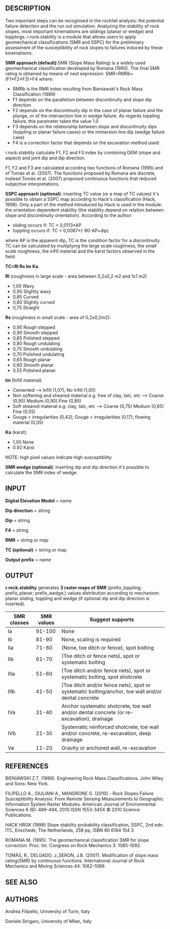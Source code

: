 ## DESCRIPTION

Two important steps can be recognised in the rockfall analysis: the
potential failure detection and the run out simulation. Analyzing the
stability of rock slopes, most important kinematisms are slidings
(planar or wedge) and topplings. r.rock.stability is a module that
allows users to apply geomechanical classifications (SMR and SSPC) for
the preliminary assessment of the susceptibility of rock slopes to
failures induced by these kinematisms.

**SMR approach (default)**:SMR (Slope Mass Rating) is a widely used
geomechanical classification developed by Romana (1995). The final SMR
rating is obtained by means of next expression: SMR=RMRb+(F1\*F2\*F3)+F4
where:

- RMRb is the RMR index resulting from Bieniawski's Rock Mass
    Classification (1989)
- F1 depends on the parallelism between discontinuity and slope dip
    direction
- F2 depends on the discontinuity dip in the case of planar failure
    and the plunge, or of the intersection line in wedge failure. As
    regards toppling failure, this parameter takes the value 1.0
- F3 depends on the relationship between slope and discontinuity dips
    (toppling or planar failure cases) or the immersion line dip (wedge
    failure case)
- F4 is a correction factor that depends on the excavation method
    used:
    <!-- end list -->
    <!-- end list -->
    <!-- end list -->
    <!-- end list -->

r.rock.stability calculate F1, F2 and F3 index by combining DEM (slope
and aspect) and joint dip and dip direction.

F1, F2 and F3 are calculated according two functions of Romana (1995)
and of Tomàs et al. (2007). The functions proposed by Romana are
discrete, instead Tomàs et al. (2007) proposed continuous functions that
reduced subjective interpretations.

**SSPC approach (optional)**: inserting TC value (or a map of TC values)
it's possible to obtain a SSPC map according to Hack's classification
(Hack, 1998). Only a part of the method introduced by Hack is used in
the module: the orientation dependent stability (the stability depend on
relation between slope and discontinuity orientation). According to the
author:

- sliding occurs if: TC \< 0,0113\*AP
- toppling occurs if: TC \< 0,0087\*(-90-AP+dip)

where AP is the apparent dip, TC is the condition factor for a
discontinuity. TC can be calculated by multiplying the large scale
roughness, the small scale roughness, the infill material and the karst
factors observed in the field:

**TC=Rl Rs Im Ka**.

**Rl** (roughness in large scale - area between 0,2x0,2 m2 and 1x1 m2)

- 1,00 Wavy
- 0,95 Slightly wavy
- 0,85 Curved
- 0,80 Slightly curved
- 0,75 Straight

**Rs** (roughness in small scale - area of 0,2x0,2m2):

- 0,95 Rough stepped
- 0,90 Smooth stepped
- 0,85 Polished stepped
- 0,80 Rough undulating
- 0,75 Smooth undulating
- 0,70 Polished undulating
- 0,65 Rough planar
- 0,60 Smooth planar
- 0,55 Polished planar.

**Im** (Infill material)

- Cemented --\> Infill (1,07), No Infill (1,00)
- Non softening and sheared material e.g. free of clay, talc, etc --\>
    Coarse (0,95) Medium (0,90) Fine (0,85)
- Soft sheared material e.g. clay, talc, etc --\> Coarse (0,75) Medium
    (0,65) Fine (0,55)
- Gouge \< irregularities (0,42); Gouge \> irregularities (0,17);
    flowing material (0,05)

**Ka** (karst):

- 1,00 None
- 0.92 Karst

NOTE: high pixel values indicate high susceptibility

**SMR wedge (optional)**: inserting dip and dip direction it's possible
to calculate the SMR index of wedge.

## INPUT

**Digital Elevation Model** = name

**Dip direction** = string

**Dip** = string

**F4** = string

**RMR** = string or map

**TC (optional)** = string or map

**Output prefix** = name

## OUTPUT

**r.rock.stability** generates **3 raster maps of SMR**
(prefix\_toppling; prefix\_planar; prefix\_wedge;) values distribution
according to mechanism: planar sliding, toppling and wedge (if optional
dip and dip direction is inserted).

| SMR classes | SMR values | Suggest supports                                                                                  |
| ----------- | ---------- | ------------------------------------------------------------------------------------------------- |
| Ia          | 91-100     | None                                                                                              |
| Ib          | 81-90      | None, scaling is required                                                                         |
| IIa         | 71-80      | (None, toe ditch or fence), spot bolting                                                          |
| IIb         | 61-70      | (Toe ditch or fence nets), spot or systematic bolting                                             |
| IIIa        | 51-60      | (Toe ditch and/or fence nets), spot or systematic bolting, spot shotcrete                         |
| IIIb        | 41-50      | (Toe ditch and/or fence nets), spot or systematic bolting/anchor, toe wall and/or dental concrete |
| IVa         | 31-40      | Anchor systematic shotcrete, toe wall and/or dental concrete (or re-excavation), drainage         |
| IVb         | 21-30      | Systematic reinforced shotcrete, toe wall and/or concrete, re-excavation, deep drainage           |
| Va          | 11-20      | Gravity or anchored wall, re-excavation                                                           |

## REFERENCES

BIENIAWSKI Z.T. (1989). Engineering Rock Mass Classifications. John
Wiley and Sons: New York.

FILIPELLO A., GIULIANI A., MANDRONE G. (2010) - Rock Slopes Failure
Susceptibility Analysis: From Remote Sensing Measurements to Geographic
Information System Raster Modules. American Journal of Environmental
Sciences 6 (6): 489-494, 2010 ISSN 1553-345X © 2010 Science
Publications.

HACK HRGK (1998) Slope stability probability classification, SSPC, 2nd
edn. ITC, Enschede, The Netherlands, 258 pp, ISBN 90 6164 154 3

ROMANA M. (1995). The geomechanical classification SMR for slope
correction. Proc. Int. Congress on Rock Mechanics 3: 1085-1092.

TOMÀS, R., DELGADO, J.,SERON, J.B. (2007). Modification of slope mass
rating(SMR) by continuous functions. International Journal of Rock
Mechanics and Mining Sciences 44: 1062-1069.

## SEE ALSO

## AUTHORS

Andrea Filipello, University of Turin, Italy

Daniele Strigaro, University of Milan, Italy
